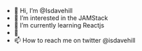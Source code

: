 - 👋 Hi, I’m @Isdavehill
- 👀 I’m interested in the JAMStack
- 🌱 I’m currently learning Reactjs
- 💞️ 
- 📫 How to reach me on twitter @isdavehill

<!---
Isdavehill/Isdavehill is a ✨ special ✨ repository because its `README.md` (this file) appears on your GitHub profile.
You can click the Preview link to take a look at your changes.
--->
